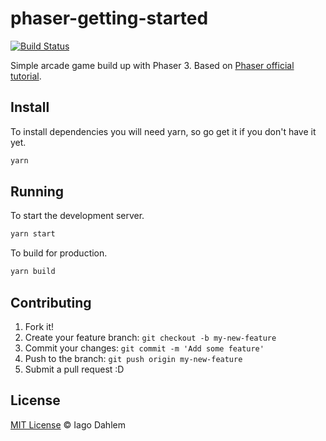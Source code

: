 # phaser-getting-started

[![Build Status](https://travis-ci.org/iagodahlem/starts-and-bombs.svg?branch=master)](https://travis-ci.org/iagodahlem/starts-and-bombs)

Simple arcade game build up with Phaser 3. Based on [Phaser official tutorial](https://phaser.io/tutorials/making-your-first-phaser-3-game).

## Install

To install dependencies you will need yarn, so go get it if you don't have it yet.

```sh
yarn
```

## Running

To start the development server.

```sh
yarn start
```

To build for production.

```sh
yarn build
```

## Contributing

1. Fork it!
2. Create your feature branch: `git checkout -b my-new-feature`
3. Commit your changes: `git commit -m 'Add some feature'`
4. Push to the branch: `git push origin my-new-feature`
5. Submit a pull request :D

## License

[MIT License](http://iagodahlem.mit-license.org/) © Iago Dahlem
